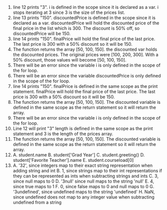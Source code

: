 
1. line 12 prints "3". i is defined in the scope since it is declared as a var. i stops iterating at 3 since 3 is the size of the prices list.
2. line 13 prints "150". discountedPrice is defined in the scope since it is declared as a var. discountedPrice will hold the discounted price of the final price in the list which is 300. The discount is 50% off, so discountedPrice will be 150.
3. line 14 prints "150". finalPrice will hold the final price of the last price. The last price is 300 with a 50% discount so it will be 150. 
4. The function returns the array [50, 100, 150]. the discounted var holds the discounted prices. The original prices were [100, 200, 300]. With a 50% discount, those values will become [50, 100, 150].
5. There will be an error since the variable i is only defined in the scope of the for loop.
6. There will be an error since the variable discountedPrice is only defined in the scope of the for loop.
7. line 14 prints "150". finalPrice is defined in the same scope as the print statement. finalPrice will hold the final price of the last price. The last price is 300 with a 50% discount so it will be 150. 
8. The function returns the array [50, 100, 150]. The discounted variable is defined in the same scope as the return statement so it will return the array.
9. There will be an error since the variable i is only defined in the scope of the for loop.
10. Line 12 will print "3" length is defined in the same scope as the print statement and 3 is the length of the prices array.
11. The function returns the array [50, 100, 150]. The discounted variable is defined in the same scope as the return statement so it will return the array.
12. A. student.name
    B. student['Grad Year']
    C. student.greeting()
    D. student['Favorite Teacher'].name
    E. student.courseload[0]
13. A. '32', since integers map to their exact string representation when adding string and int
    B. 1, since strings map to their int representations if they can be represented as ints when subtracting strings and ints
    C. 3, since null maps to 0
    D. '3null' since null maps to the string 'null'
    E. 4, since true maps to 1
    F. 0, since false maps to 0 and null maps to 0
    G. '3undefined', since undefined maps to the string 'undefined'
    H. NaN, since undefined does not map to any integer value when subtracting undefined from a string
 
